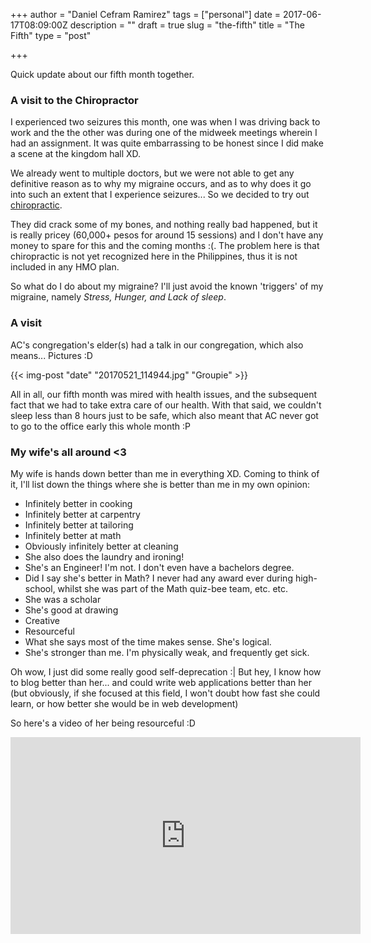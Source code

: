 +++
author = "Daniel Cefram Ramirez"
tags = ["personal"]
date = 2017-06-17T08:09:00Z
description = ""
draft = true
slug = "the-fifth"
title = "The Fifth"
type = "post"

+++

Quick update about our fifth month together.

### A visit to the Chiropractor

I experienced two seizures this month, one was when I was driving back to work and the the other was during one of the midweek meetings wherein I had an assignment. It was quite embarrassing to be honest since I did make a scene at the kingdom hall XD.

We already went to multiple doctors, but we were not able to get any definitive reason as to why my migraine occurs, and as to why does it go into such an extent that I experience seizures... So we decided to try out [chiropractic](https://en.wikipedia.org/wiki/Chiropractic).

They did crack some of my bones, and nothing really bad happened, but it is really pricey (60,000+ pesos for around 15 sessions) and I don't have any money to spare for this and the coming months :(. The problem here is that chiropractic is not yet recognized here in the Philippines, thus it is not included in any HMO plan.

So what do I do about my migraine? I'll just avoid the known 'triggers' of my migraine, namely _Stress, Hunger, and Lack of sleep_.

### A visit

AC's congregation's elder(s) had a talk in our congregation, which also means... Pictures :D

{{< img-post "date" "20170521_114944.jpg" "Groupie" >}}

All in all, our fifth month was mired with health issues, and the subsequent fact that we had to take extra care of our health. With that said, we couldn't sleep less than 8 hours just to be safe, which also meant that AC never got to go to the office early this whole month :P

### My wife's all around <3

My wife is hands down better than me in everything XD. Coming to think of it, I'll list down the things where she is better than me in my own opinion:

- Infinitely better in cooking
- Infinitely better at carpentry
- Infinitely better at tailoring
- Infinitely better at math
- Obviously infinitely better at cleaning
- She also does the laundry and ironing!
- She's an Engineer! I'm not. I don't even have a bachelors degree.
- Did I say she's better in Math? I never had any award ever during high-school, whilst she was part of the Math quiz-bee team, etc. etc.
- She was a scholar
- She's good at drawing
- Creative
- Resourceful
- What she says most of the time makes sense. She's logical.
- She's stronger than me. I'm physically weak, and frequently get sick.

Oh wow, I just did some really good self-deprecation :| But hey, I know how to blog better than her... and could write web applications better than her (but obviously, if she focused at this field, I won't doubt how fast she could learn, or how better she would be in web development)

So here's a video of her being resourceful :D

<iframe width="560" height="315" src="https://www.youtube.com/embed/_t2Hh5zXp-U" frameborder="0" allowfullscreen></iframe>
